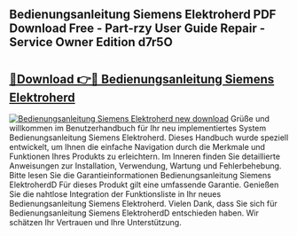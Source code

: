 ## Bedienungsanleitung Siemens Elektroherd PDF Download Free - Part-rzy User Guide Repair - Service Owner Edition d7r5O

# <h2><a href="http://df50tm0.blite.top/?on=Bedienungsanleitung+Siemens+Elektroherd">🔗Download 👉🔴 Bedienungsanleitung Siemens Elektroherd</a></h2>

[![Bedienungsanleitung Siemens Elektroherd new download](https://i.imgur.com/lujVjoI.png)](http://df50tm0.blite.top/?on=Bedienungsanleitung+Siemens+Elektroherd)
Grüße und willkommen im Benutzerhandbuch für Ihr neu implementiertes System Bedienungsanleitung Siemens Elektroherd. Dieses Handbuch wurde speziell entwickelt, um Ihnen die einfache Navigation durch die Merkmale und Funktionen Ihres Produkts zu erleichtern. Im Inneren finden Sie detaillierte Anweisungen zur Installation, Verwendung, Wartung und Fehlerbehebung. Bitte lesen Sie die Garantieinformationen Bedienungsanleitung Siemens ElektroherdD Für dieses Produkt gilt eine umfassende Garantie. Genießen Sie die nahtlose Integration der Funktionsliste in Ihr neues Bedienungsanleitung Siemens Elektroherd. Vielen Dank, dass Sie sich für Bedienungsanleitung Siemens ElektroherdD entschieden haben. Wir schätzen Ihr Vertrauen und Ihre Unterstützung.
